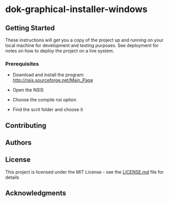 # dok-graphical-installer-windows

## Getting Started

These instructions will get you a copy of the project up and running on your local machine for development and testing purposes. See deployment for notes on how to deploy the project on a live system.

### Prerequisites

* Download and install the program:
http://nsis.sourceforge.net/Main_Page

* Open the NSIS

* Choose the compile nsi option

* Find the scrit folder and choose it

### 

## Contributing

## Authors

## License

This project is licensed under the MIT License - see the [LICENSE.md](LICENSE.md) file for details

## Acknowledgments

